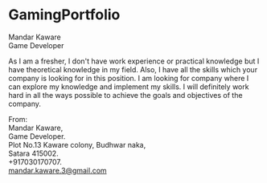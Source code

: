 # GamingPortfolio

Mandar Kaware         
Game Developer

As I am a fresher, I don't have work experience or practical knowledge but I
have theoretical knowledge in my field.
Also, I have all the skills which your company is looking for in this position. I am looking for company where I can 
explore my knowledge and implement my skills.
I will definitely work hard in all the ways possible to achieve the goals and objectives of the
company.


From:   
Mandar Kaware,       
Game Developer.      
Plot No.13 Kaware colony, Budhwar naka,     
Satara 415002.      
+917030170707.      
mandar.kaware.3@gmail.com
